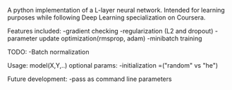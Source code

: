 A python implementation of a L-layer neural network.
Intended for learning purposes while following Deep Learning specialization on Coursera.

Features included:
-gradient checking
-regularization (L2 and dropout)
-parameter update optimization(rmsprop, adam)
-minibatch training

TODO:
-Batch normalization

Usage:
model(X,Y,..)
optional params:
-initialization =("random" vs "he")


Future development:
-pass as command line parameters

